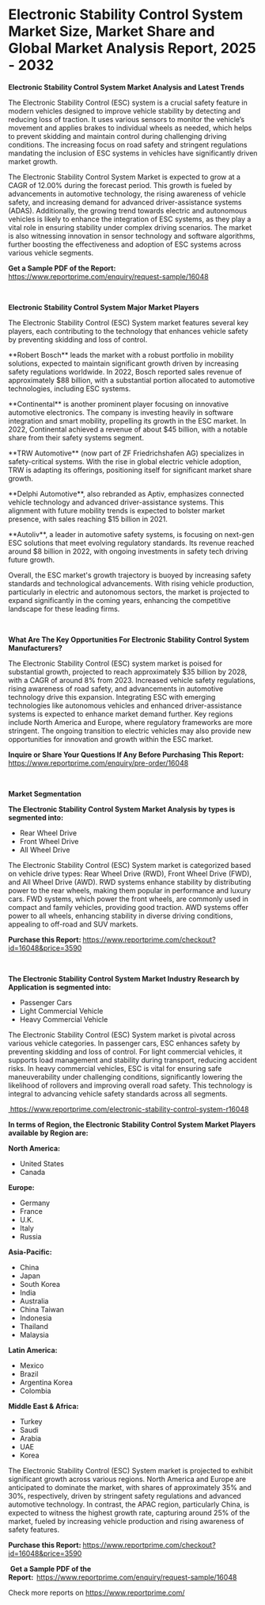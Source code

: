 <p><h1>Electronic Stability Control System Market Size, Market Share and Global Market Analysis Report, 2025 - 2032</h1></p><p><strong>Electronic Stability Control System Market Analysis and Latest Trends</strong></p>
<p><p>The Electronic Stability Control (ESC) system is a crucial safety feature in modern vehicles designed to improve vehicle stability by detecting and reducing loss of traction. It uses various sensors to monitor the vehicle’s movement and applies brakes to individual wheels as needed, which helps to prevent skidding and maintain control during challenging driving conditions. The increasing focus on road safety and stringent regulations mandating the inclusion of ESC systems in vehicles have significantly driven market growth.</p><p>The Electronic Stability Control System Market is expected to grow at a CAGR of 12.00% during the forecast period. This growth is fueled by advancements in automotive technology, the rising awareness of vehicle safety, and increasing demand for advanced driver-assistance systems (ADAS). Additionally, the growing trend towards electric and autonomous vehicles is likely to enhance the integration of ESC systems, as they play a vital role in ensuring stability under complex driving scenarios. The market is also witnessing innovation in sensor technology and software algorithms, further boosting the effectiveness and adoption of ESC systems across various vehicle segments.</p></p>
<p><strong>Get a Sample PDF of the Report:&nbsp;</strong> <a href="https://www.reportprime.com/enquiry/request-sample/16048?utm_campaign=3505&utm_medium=2&utm_source=Github&utm_content=ia&utm_term=20032025&utm_id=electronic-stability-control-system">https://www.reportprime.com/enquiry/request-sample/16048</a></p>
<p>&nbsp;</p>
<p><strong>Electronic Stability Control System Major Market Players</strong></p>
<p><p>The Electronic Stability Control (ESC) System market features several key players, each contributing to the technology that enhances vehicle safety by preventing skidding and loss of control. </p><p>**Robert Bosch** leads the market with a robust portfolio in mobility solutions, expected to maintain significant growth driven by increasing safety regulations worldwide. In 2022, Bosch reported sales revenue of approximately $88 billion, with a substantial portion allocated to automotive technologies, including ESC systems.</p><p>**Continental** is another prominent player focusing on innovative automotive electronics. The company is investing heavily in software integration and smart mobility, propelling its growth in the ESC market. In 2022, Continental achieved a revenue of about $45 billion, with a notable share from their safety systems segment.</p><p>**TRW Automotive** (now part of ZF Friedrichshafen AG) specializes in safety-critical systems. With the rise in global electric vehicle adoption, TRW is adapting its offerings, positioning itself for significant market share growth.</p><p>**Delphi Automotive**, also rebranded as Aptiv, emphasizes connected vehicle technology and advanced driver-assistance systems. This alignment with future mobility trends is expected to bolster market presence, with sales reaching $15 billion in 2021.</p><p>**Autoliv**, a leader in automotive safety systems, is focusing on next-gen ESC solutions that meet evolving regulatory standards. Its revenue reached around $8 billion in 2022, with ongoing investments in safety tech driving future growth.</p><p>Overall, the ESC market's growth trajectory is buoyed by increasing safety standards and technological advancements. With rising vehicle production, particularly in electric and autonomous sectors, the market is projected to expand significantly in the coming years, enhancing the competitive landscape for these leading firms.</p></p>
<p>&nbsp;</p>
<p><strong>What Are The Key Opportunities For Electronic Stability Control System Manufacturers?</strong></p>
<p><p>The Electronic Stability Control (ESC) system market is poised for substantial growth, projected to reach approximately $35 billion by 2028, with a CAGR of around 8% from 2023. Increased vehicle safety regulations, rising awareness of road safety, and advancements in automotive technology drive this expansion. Integrating ESC with emerging technologies like autonomous vehicles and enhanced driver-assistance systems is expected to enhance market demand further. Key regions include North America and Europe, where regulatory frameworks are more stringent. The ongoing transition to electric vehicles may also provide new opportunities for innovation and growth within the ESC market.</p></p>
<p><strong>Inquire or Share Your Questions If Any Before Purchasing This Report:</strong> <a href="https://www.reportprime.com/enquiry/pre-order/16048?utm_campaign=3505&utm_medium=2&utm_source=Github&utm_content=ia&utm_term=20032025&utm_id=electronic-stability-control-system">https://www.reportprime.com/enquiry/pre-order/16048</a></p>
<p>&nbsp;</p>
<p><strong>Market Segmentation</strong></p>
<p><strong>The Electronic Stability Control System Market Analysis by types is segmented into:</strong></p>
<p><ul><li>Rear Wheel Drive</li><li>Front Wheel Drive</li><li>All Wheel Drive</li></ul></p>
<p><p>The Electronic Stability Control (ESC) System market is categorized based on vehicle drive types: Rear Wheel Drive (RWD), Front Wheel Drive (FWD), and All Wheel Drive (AWD). RWD systems enhance stability by distributing power to the rear wheels, making them popular in performance and luxury cars. FWD systems, which power the front wheels, are commonly used in compact and family vehicles, providing good traction. AWD systems offer power to all wheels, enhancing stability in diverse driving conditions, appealing to off-road and SUV markets.</p></p>
<p><strong>Purchase this Report:&nbsp;</strong><a href="https://www.reportprime.com/checkout?id=16048&price=3590&utm_campaign=3505&utm_medium=2&utm_source=Github&utm_content=ia&utm_term=20032025&utm_id=electronic-stability-control-system">https://www.reportprime.com/checkout?id=16048&price=3590</a></p>
<p>&nbsp;</p>
<p><strong>The Electronic Stability Control System Market Industry Research by Application is segmented into:</strong></p>
<p><ul><li>Passenger Cars</li><li>Light Commercial Vehicle</li><li>Heavy Commercial Vehicle</li></ul></p>
<p><p>The Electronic Stability Control (ESC) System market is pivotal across various vehicle categories. In passenger cars, ESC enhances safety by preventing skidding and loss of control. For light commercial vehicles, it supports load management and stability during transport, reducing accident risks. In heavy commercial vehicles, ESC is vital for ensuring safe maneuverability under challenging conditions, significantly lowering the likelihood of rollovers and improving overall road safety. This technology is integral to advancing vehicle safety standards across all segments.</p></p>
<p><a href="https://www.reportprime.com/electronic-stability-control-system-r16048?utm_campaign=3505&utm_medium=2&utm_source=Github&utm_content=ia&utm_term=20032025&utm_id=electronic-stability-control-system">&nbsp;https://www.reportprime.com/electronic-stability-control-system-r16048</a></p>
<p><strong>In terms of Region, the Electronic Stability Control System Market Players available by Region are:</strong></p>
<p>
    <p> <strong> North America: </strong>
        <ul>
            <li>United States</li>
            <li>Canada</li>
        </ul>
        </p> 
    <p> <strong> Europe: </strong>
        <ul>
            <li>Germany</li>
            <li>France</li>
            <li>U.K.</li>
            <li>Italy</li>
            <li>Russia</li>
        </ul>
        </p> 
    <p> <strong> Asia-Pacific: </strong>
        <ul>
            <li>China</li>
            <li>Japan</li>
            <li>South Korea</li>
            <li>India</li>
            <li>Australia</li>
            <li>China Taiwan</li>
            <li>Indonesia</li>
            <li>Thailand</li>
            <li>Malaysia</li>
        </ul>
        </p> 
    <p> <strong> Latin America: </strong>
        <ul>
            <li>Mexico</li>
            <li>Brazil</li>
            <li>Argentina Korea</li>
            <li>Colombia</li>
        </ul>
        </p> 
    <p> <strong> Middle East & Africa: </strong>
        <ul>
            <li>Turkey</li>
            <li>Saudi</li>
            <li>Arabia</li>
            <li>UAE</li>
            <li>Korea</li>
        </ul>
    </p>
    </p>
<p><p>The Electronic Stability Control (ESC) System market is projected to exhibit significant growth across various regions. North America and Europe are anticipated to dominate the market, with shares of approximately 35% and 30%, respectively, driven by stringent safety regulations and advanced automotive technology. In contrast, the APAC region, particularly China, is expected to witness the highest growth rate, capturing around 25% of the market, fueled by increasing vehicle production and rising awareness of safety features.</p></p>
<p><strong>Purchase this Report: </strong><a href="https://www.reportprime.com/checkout?id=16048&price=3590&utm_campaign=3505&utm_medium=2&utm_source=Github&utm_content=ia&utm_term=20032025&utm_id=electronic-stability-control-system">https://www.reportprime.com/checkout?id=16048&price=3590</a></p>
<p>&nbsp;<strong>Get a Sample PDF of the Report:&nbsp;&nbsp;</strong><a href="https://www.reportprime.com/enquiry/request-sample/16048?utm_campaign=3505&utm_medium=2&utm_source=Github&utm_content=ia&utm_term=20032025&utm_id=electronic-stability-control-system">https://www.reportprime.com/enquiry/request-sample/16048</a></p>
<p><strong></strong></p>
<p>Check more reports on <a href="https://www.reportprime.com/?utm_campaign=3505&utm_medium=2&utm_source=Github&utm_content=ia&utm_term=20032025&utm_id=electronic-stability-control-system">https://www.reportprime.com/</a></p>
